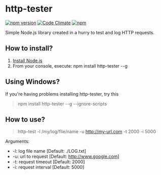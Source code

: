 # http-tester

[![npm version](https://badge.fury.io/js/http-tester.svg)](https://badge.fury.io/js/http-tester)
[![Code Climate](https://codeclimate.com/github/rodrigogs/http-tester/badges/gpa.svg)](https://codeclimate.com/github/rodrigogs/http-tester)
[![npm](https://img.shields.io/npm/dt/http-tester.svg)](https://www.npmjs.com/package/http-tester)

Simple Node.js library created in a hurry to test and log HTTP requests.

## How to install?
1. [Install Node.js](https://nodejs.org/en/)
2. From your console, execute: npm install http-tester --g

## Using Windows?
If you're having problems installing http-tester, try this
> npm install http-tester --g --ignore-scripts

## How to use?
> http-test -l /my/log/file/name -u http://my-url.com -t 2000 -i 5000

Arguments:
* -l: log file name [Default: ./LOG.txt]
* -u: url to request [Default: http://www.google.com]
* -t: request timeout [Default: 2000]
* -i: request interval [Default: 5000]
